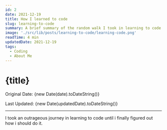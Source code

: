 ```yaml
---
id: 2
date: 2021-12-19
title: How I learned to code
slug: learning-to-code
summary: A brief summary of the random walk I took in learning to code
image: './src/lib/posts/learning-to-code/learning-code.png'
readTime: 4 min
updatedDate: 2021-12-19
tags:
  - Coding
  - About Me
---
```


# {title}

Original Date: {new Date(date).toDateString()}

Last Updated: {new Date(updatedDate).toDateString()}

---

I took an outrageous journey in learning to code until i finally figured out how i should do it.
